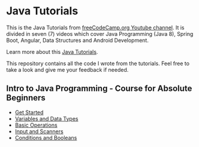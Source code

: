 # Java Tutorials
This is the Java Tutorials from [freeCodeCamp.org Youtube channel][freeCodeCamp_youtube_channel]. It is divided in seven (7) videos which cover Java Programming (Java 8), Spring Boot, Angular, Data Structures and Android Development.

Learn more about this [Java Tutorials][java_tutorials_material].

This repository contains all the code I wrote from the tutorials. Feel free to take a look and give me your feedback if needed.

## Intro to Java Programming - Course for Absolute Beginners
- [Get Started][get_started]
- [Variables and Data Types][variables_and_data_types]
- [Basic Operations][basic_operations]
- [Input and Scanners][input_and_scanners]
- [Conditions and Booleans][conditions_and_booleans]

[freeCodeCamp_youtube_channel]: https://www.youtube.com/@freecodecamp

[java_tutorials_material]: https://www.youtube.com/watch?v=GoXwIVyNvX0&list=PLWKjhJtqVAbnRT_hue-3zyiuIYj0OlpyG&pp=iAQB

[get_started]: https://github.com/Ange-TOSSOU/Java_Tutorials_freeCodeCamp.org/tree/main/get_started
[variables_and_data_types]: https://github.com/Ange-TOSSOU/Java_Tutorials_freeCodeCamp.org/tree/main/variables_and_data_types
[basic_operations]: https://github.com/Ange-TOSSOU/Java_Tutorials_freeCodeCamp.org/tree/main/basic_operations
[input_and_scanners]: https://github.com/Ange-TOSSOU/Java_Tutorials_freeCodeCamp.org/tree/main/input_and_scanners
[conditions_and_booleans]: https://github.com/Ange-TOSSOU/Java_Tutorials_freeCodeCamp.org/tree/main/conditions_and_booleans

